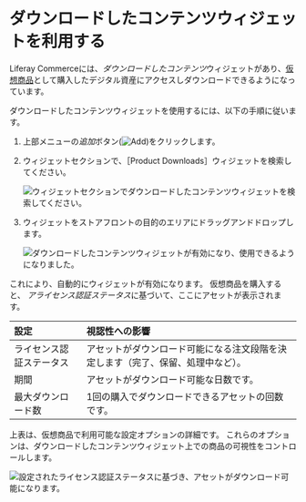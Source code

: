 # ダウンロードしたコンテンツウィジェットを利用する

Liferay Commerceには、*ダウンロードしたコンテンツ*ウィジェットがあり、[仮想商品](../../product-management/creating-and-managing-products/product-types/creating-a-virtual-product.md)として購入したデジタル資産にアクセスしダウンロードできるようになっています。

ダウンロードしたコンテンツウィジェットを使用するには、以下の手順に従います。

1. 上部メニューの*追加*ボタン(![Add](../../images/icon-add-widget.png))をクリックします。

1. ウィジェットセクションで、［Product Downloads］ウィジェットを検索してください。

   ![ウィジェットセクションでダウンロードしたコンテンツウィジェットを検索してください。](./using-the-product-downloads-widget/images/01.png)

1. ウィジェットをストアフロントの目的のエリアにドラッグアンドドロップします。

   ![ダウンロードしたコンテンツウィジェットが有効になり、使用できるようになりました。](./using-the-product-downloads-widget/images/02.png)

これにより、自動的にウィジェットが有効になります。 仮想商品を購入すると、 *アライセンス認証ステータス*に基づいて、ここにアセットが表示されます。

| 設定           | 視認性への影響                                  |
|:------------ |:---------------------------------------- |
| ライセンス認証ステータス | アセットがダウンロード可能になる注文段階を決定します（完了、保留、処理中など）。 |
| 期間           | アセットがダウンロード可能な日数です。                      |
| 最大ダウンロード数    | 1回の購入でダウンロードできるアセットの回数です。                |

上表は、仮想商品で利用可能な設定オプションの詳細です。 これらのオプションは、ダウンロードしたコンテンツウィジェット上での商品の可視性をコントロールします。

![設定されたライセンス認証ステータスに基づき、アセットがダウンロード可能になります。](./using-the-product-downloads-widget/images/03.png)
